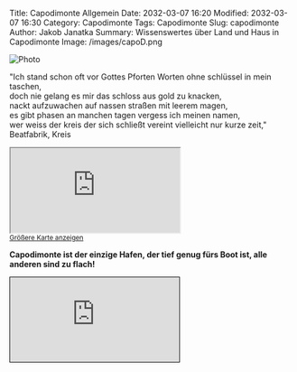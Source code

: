 Title: Capodimonte Allgemein
Date: 2032-03-07 16:20
Modified: 2032-03-07 16:30
Category: Capodimonte
Tags: Capodimonte
Slug: capodimonte
Author: Jakob Janatka
Summary: Wissenswertes über Land und Haus in Capodimonte
Image: /images/capoD.png

![Photo]({static}/images/capoD.png)

"Ich stand schon oft vor Gottes Pforten Worten ohne schlüssel in mein taschen,  
doch nie gelang es mir das schloss aus gold zu knacken,  
nackt aufzuwachen auf nassen straßen mit leerem magen,  
es gibt phasen an manchen tagen vergess ich meinen namen,  
wer weiss der kreis der sich schließt vereint vielleicht nur kurze zeit," Beatfabrik, Kreis

<div class="wrap-element">
<iframe class="wrapped-iframe" src="https://www.openstreetmap.org/export/embed.html?bbox=11.873173713684082%2C42.54868978502482%2C11.889138221740723%2C42.559280199891504&amp;layer=mapnik&amp;marker=42.55398521709823%2C11.881155967712402" ></iframe>
</div>
<small><a href="https://www.openstreetmap.org/?mlat=42.5540&amp;mlon=11.8812#map=16/42.5540/11.8812&amp;layers=N">Größere Karte anzeigen</a></small>

**Capodimonte ist der einzige Hafen, der tief genug fürs Boot ist, alle anderen sind zu flach!**

<div class="wrap-element">
<iframe class="wrapped-iframe" src="https://webapp.navionics.com/?lang=de#boating@12&key=_jvbG%7ByvgA" style="border: 1px solid black"></iframe>
</div> 
